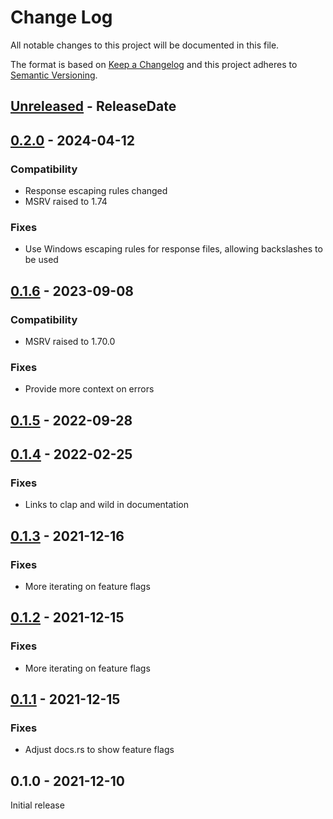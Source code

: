 # Change Log
All notable changes to this project will be documented in this file.

The format is based on [Keep a Changelog](http://keepachangelog.com/)
and this project adheres to [Semantic Versioning](http://semver.org/).

<!-- next-header -->
## [Unreleased] - ReleaseDate

## [0.2.0] - 2024-04-12

### Compatibility

- Response escaping rules changed
- MSRV raised to 1.74

### Fixes

- Use Windows escaping rules for response files, allowing backslashes to be used

## [0.1.6] - 2023-09-08

### Compatibility

- MSRV raised to 1.70.0

### Fixes

- Provide more context on errors

## [0.1.5] - 2022-09-28

## [0.1.4] - 2022-02-25

### Fixes

- Links to clap and wild in documentation

## [0.1.3] - 2021-12-16

### Fixes

- More iterating on feature flags

## [0.1.2] - 2021-12-15

### Fixes

- More iterating on feature flags

## [0.1.1] - 2021-12-15

### Fixes

- Adjust docs.rs to show feature flags

## 0.1.0 - 2021-12-10

Initial release

<!-- next-url -->
[Unreleased]: https://github.com/rust-cli/argfile/compare/v0.2.0...HEAD
[0.2.0]: https://github.com/rust-cli/argfile/compare/v0.1.6...v0.2.0
[0.1.6]: https://github.com/rust-cli/argfile/compare/v0.1.5...v0.1.6
[0.1.5]: https://github.com/rust-cli/argfile/compare/v0.1.4...v0.1.5
[0.1.4]: https://github.com/rust-cli/argfile/compare/v0.1.3...v0.1.4
[0.1.3]: https://github.com/rust-cli/argfile/compare/v0.1.2...v0.1.3
[0.1.2]: https://github.com/rust-cli/argfile/compare/v0.1.1...v0.1.2
[0.1.1]: https://github.com/rust-cli/argfile/compare/0.1.0...v0.1.1
[0.1.0]: https://github.com/rust-cli/argfile/compare/babf658...0.1.0
